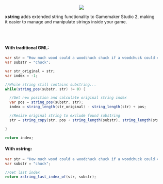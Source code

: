 <p align="center">
  <img src="https://i.imgur.com/g5cLwKw.png">
</p>

<b>xstring</b> adds extended string functionality to Gamemaker Studio 2, making it easier to manage and manipulate strings inside your game. 

<br><br>

<h4>With traditional GML:</h4>

```c#
var str = "How much wood could a woodchuck chuck if a woodchuck could chuck wood?";
var substr = "chuck";

var str_original = str;
var index = -1;

//While string still contains substring...
while(string_pos(substr, str) != 0) {

  //Get new position and calculate original string index
  var pos = string_pos(substr, str);
  index = string_length(str_original) - string_length(str) + pos;

  //Resize original string to exclude found substring
  str = string_copy(str, pos + string_length(substr), string_length(str) - (pos + string_length(substr)) +  1);

}

return index;
```

<h4>With xstring:</h4>

```c#
var str = "How much wood could a woodchuck chuck if a woodchuck could chuck wood?";
var substr = "chuck";

//Get last index
return xstring_last_index_of(str, substr);
```
